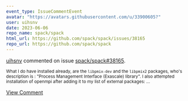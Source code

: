 ```yaml
---
event_type: IssueCommentEvent
avatar: "https://avatars.githubusercontent.com/u/33900605?"
user: uihsnv
date: 2023-06-06
repo_name: spack/spack
html_url: https://github.com/spack/spack/issues/38165
repo_url: https://github.com/spack/spack
---
```


<a href='https://github.com/uihsnv' target='_blank'>uihsnv</a> commented on issue <a href='https://github.com/spack/spack/issues/38165' target='_blank'>spack/spack#38165</a>.

<small>What I do have installed already, are the `libpmix-dev` and the `libpmix2` packages, who's description is : "Process Management Interface (Exascale) library". I also attempted installation of openmpi after adding it to my list of external packages:...</small>

<a href='https://github.com/spack/spack/issues/38165' target='_blank'>View Comment</a>